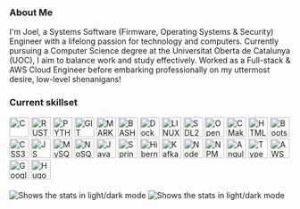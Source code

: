 ### About Me

I'm Joel, a Systems Software (Firmware, Operating Systems & Security) Engineer with a lifelong passion for technology and computers. Currently pursuing a Computer Science degree at the Universitat Oberta de Catalunya (UOC), I aim to balance work and study effectively. Worked as a Full-stack & AWS Cloud Engineer before embarking professionally on my uttermost desire, low-level shenanigans!

### Current skillset

<div class="abilities"> 
<img alt="C" src="https://cdn.jsdelivr.net/gh/devicons/devicon/icons/c/c-plain.svg" width="35" height="35" />
<img alt="RUST" src="https://cdn.jsdelivr.net/gh/devicons/devicon/icons/rust/rust-plain.svg" width="35" height="35" />
<img alt="PYTHON" src="https://cdn.jsdelivr.net/gh/devicons/devicon/icons/python/python-original-wordmark.svg" width="35" height="35" />
<img alt="GIT" src="https://cdn.jsdelivr.net/gh/devicons/devicon/icons/git/git-original.svg" width="35" height="35" />
<img alt="MARKDOWN" src="https://cdn.jsdelivr.net/gh/devicons/devicon/icons/markdown/markdown-original.svg" width="35" height="35" />
<img alt="BASH" src="https://cdn.jsdelivr.net/gh/devicons/devicon/icons/bash/bash-original.svg" width="35" height="35" />  
<img alt="Docker" src="https://cdn.jsdelivr.net/gh/devicons/devicon/icons/docker/docker-plain-wordmark.svg" width="35" height="35" />
<img alt="LINUX" src="https://cdn.jsdelivr.net/gh/devicons/devicon/icons/linux/linux-plain.svg" width="35" height="35" />
<img alt="SDL2" src="https://cdn.jsdelivr.net/gh/devicons/devicon/icons/sdl/sdl-plain.svg" width="35" height="35" />
<img alt="OpenGL" src="https://cdn.jsdelivr.net/gh/devicons/devicon/icons/opengl/opengl-original.svg" width="35" height="35" />
<img alt="CMake" src="https://cdn.jsdelivr.net/gh/devicons/devicon/icons/cmake/cmake-original-wordmark.svg" width="35" height="35" />
<img alt="HTML5" src="https://cdn.jsdelivr.net/gh/devicons/devicon/icons/html5/html5-original-wordmark.svg" width="35" height="35" />
<img alt="Bootstrap" src="https://cdn.jsdelivr.net/gh/devicons/devicon/icons/bootstrap/bootstrap-plain-wordmark.svg" width="35" height="35" />
<img alt="CSS3" src="https://cdn.jsdelivr.net/gh/devicons/devicon/icons/css3/css3-original-wordmark.svg" width="35" height="35" />
<img alt="JS" src="https://cdn.jsdelivr.net/gh/devicons/devicon/icons/javascript/javascript-original.svg" width="35" height="35" />
<img alt="MySQL/MariaDB" src="https://cdn.jsdelivr.net/gh/devicons/devicon/icons/mysql/mysql-original-wordmark.svg" width="35" height="35" />
<img alt="NoSQL/MongoDB" src="https://cdn.jsdelivr.net/gh/devicons/devicon/icons/mongodb/mongodb-original-wordmark.svg" width="35" height="35" />
<img alt="Java" src="https://cdn.jsdelivr.net/gh/devicons/devicon/icons/java/java-original.svg" width="35" height="35" />
<img alt="Spring Framework" src="https://cdn.jsdelivr.net/gh/devicons/devicon/icons/spring/spring-original.svg" width="35" height="35" />
<img alt="Hibernate Framework" src="https://design.jboss.org/hibernate/logo/final/hibernate_logo_whitebkg_stacked_256px.png" width="35" height="35" />
<img alt="Kafka" src="https://cdn.jsdelivr.net/gh/devicons/devicon/icons/apachekafka/apachekafka-original-wordmark.svg" width="35" height="35" />
<img alt="NodeJS" src="https://cdn.jsdelivr.net/gh/devicons/devicon/icons/nodejs/nodejs-original.svg" width="35" height="35" />
<img alt="NPM" src="https://cdn.jsdelivr.net/gh/devicons/devicon/icons/npm/npm-original-wordmark.svg" width="35" height="35" />
<img alt="Angular" src="https://cdn.jsdelivr.net/gh/devicons/devicon/icons/angularjs/angularjs-plain.svg" width="35" height="35" />
<img alt="TypeScript" src="https://cdn.jsdelivr.net/gh/devicons/devicon/icons/typescript/typescript-original.svg" width="35" height="35" />
<img alt="AWS S3" src="https://cdn.jsdelivr.net/gh/devicons/devicon/icons/amazonwebservices/amazonwebservices-original-wordmark.svg" width="35" height="35" />
<img alt="Google Cloud" src="https://cdn.jsdelivr.net/gh/devicons/devicon/icons/googlecloud/googlecloud-original-wordmark.svg" width="35" height="35" />
<img alt="Hugo" src="https://cdn.jsdelivr.net/gh/devicons/devicon/icons/hugo/hugo-original-wordmark.svg" width="35" height="35" />
<br>
<br>

<picture>
  <source media="(prefers-color-scheme: dark)" srcset="https://api.githubtrends.io/user/svg/cakehonolulu/langs?time_range=one_year&use_percent=True&include_private=True&loc_metric=changed&theme=dark">
  <source media="(prefers-color-scheme: light)" srcset="https://api.githubtrends.io/user/svg/cakehonolulu/langs?time_range=six_months&use_percent=True&include_private=True&compact=True&theme=classic">
  <img alt="Shows the stats in light/dark mode" src="https://api.githubtrends.io/user/svg/cakehonolulu/langs?time_range=six_months&use_percent=True&include_private=True&compact=True&theme=dark">
</picture>

  
<picture>
  <source media="(prefers-color-scheme: dark)" srcset="https://api.githubtrends.io/user/svg/cakehonolulu/repos?time_range=one_year&include_private=True&loc_metric=changed&theme=dark">
  <source media="(prefers-color-scheme: light)" srcset="https://api.githubtrends.io/user/svg/cakehonolulu/repos?time_range=one_year&include_private=True&loc_metric=changed&theme=classic">
  <img alt="Shows the stats in light/dark mode" src="https://api.githubtrends.io/user/svg/cakehonolulu/repos?time_range=one_year&include_private=True&loc_metric=changed&theme=dark">
</picture>
    
